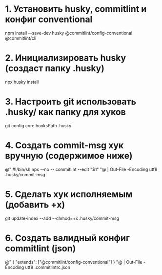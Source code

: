 # 1. Установить husky, commitlint и конфиг conventional
npm install --save-dev husky @commitlint/config-conventional @commitlint/cli

# 2. Инициализировать husky (создаст папку .husky)
npx husky install

# 3. Настроить git использовать .husky/ как папку для хуков
git config core.hooksPath .husky

# 4. Создать commit-msg хук вручную (содержимое ниже)
@"
#!/bin/sh
npx --no -- commitlint --edit \"$1\"
"@ | Out-File -Encoding utf8 .husky/commit-msg

# 5. Сделать хук исполняемым (добавить +x)
git update-index --add --chmod=+x .husky/commit-msg

# 6. Создать валидный конфиг commitlint (json)
@"
{
  \"extends\": [\"@commitlint/config-conventional\"]
}
"@ | Out-File -Encoding utf8 .commitlintrc.json